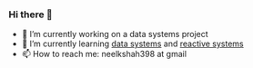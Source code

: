 ### Hi there 👋

- 🔭 I’m currently working on a data systems project
- 🌱 I’m currently learning [data systems](https://github.com/neelkshah/neel-reads) and [reactive systems](https://github.com/neelkshah/akka)
- 📫 How to reach me: neelkshah398 at gmail
